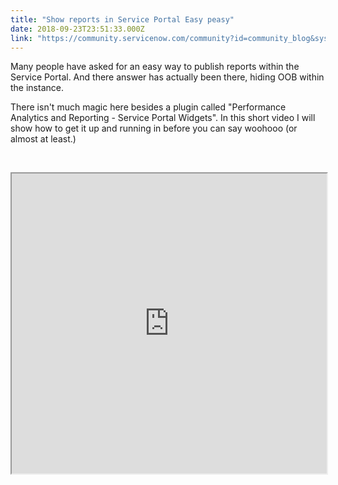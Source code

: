 ```yaml
---
title: "Show reports in Service Portal Easy peasy"
date: 2018-09-23T23:51:33.000Z
link: "https://community.servicenow.com/community?id=community_blog&sys_id=b5893ce8dbb82784d58ea345ca961905"
---
```

<p>Many people have asked for an easy way to publish reports within the Service Portal. And there answer has actually been there, hiding OOB within the instance.</p>
<p>There isn&#39;t much magic here besides a plugin called &#34;Performance Analytics and Reporting - Service Portal Widgets&#34;. In this short video I will show how to get it up and running in before you can say woohooo (or almost at least.)</p>
<p> </p>
<p><iframe id="video_tinymce" style="width: 100%; height: 480px;" src="https://www.youtube.com/embed/MOHOkqpSxAo"></iframe></p>